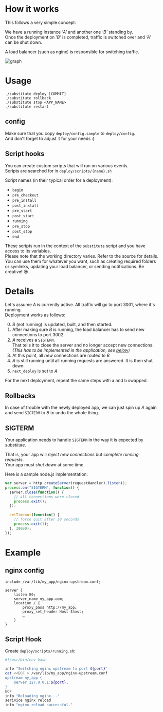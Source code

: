 # How it works

This follows a very simple concept:

We have a running instance _'A'_ and another one _'B'_ standing by.  
Once the deployment on _'B'_ is completed, traffic is switched over and _'A'_ can be shut down.

A load balancer (such as nginx) is responsible for switching traffic.

![graph](https://i.imgur.com/3JCU7Qu.png)

# Usage

```shell
./substitute deploy [COMMIT]
./substitute rollback
./substitute stop <APP_NAME>
./substitute restart
```

## config

Make sure that you copy `deploy/config.sample` to `deploy/config`.  
And don't forget to adjust it for your needs :)

## Script hooks

You can create custom scripts that will run on various events.  
Scripts are searched for in `deploy/scripts/{name}.sh`

Script names (in their typical order for a deployment):

- `begin`
- `pre_checkout`
- `pre_install`
- `post_install`
- `pre_start`
- `post_start`
- `running`
- `pre_stop`
- `post_stop`
- `end`

These scripts run in the context of the `substitute` script and you have access to its variables.  
Please note that the working directory varies. Refer to the source for details.  
You can use them for whatever you want, such as creating required folders or symlinks, updating your load balancer, or sending notifications. Be creative! :sunglasses:

# Details

Let's assume *A* is currently active. All traffic will go to port 3001, where it's running.  
Deployment works as follows:

0. *B* (not running) is updated, built, and then started.
0. After making sure *B* is running, the load balancer has to send new connections to port 3002.
0. *A* receives a `SIGTERM`.  
   That tells it to close the server and no longer accept new connections.  
   _(This has to be implemented in the application, see [below](#sigterm))_
0. At this point, all *new* connections are routed to *B*
0. *A* is still running until all running requests are answered. It is then shut down.
0. `next_deploy` is set to *A*

For the next deployment, repeat the same steps with a and b swapped.

## Rollbacks

In case of trouble with the newly deployed app, we can just spin up *A* again and send `SIGTERM` to *B* to undo the whole thing.

## SIGTERM

Your application needs to handle `SIGTERM` in the way it is expected by *substitute*.  

That is, your app will *reject new connections* but *complete running requests*.  
Your app must *shut down* at some time.

Here is a sample node.js implementation:

```JavaScript
var server = http.createServer(requestHandler).listen();
process.on("SIGTERM", function() {
  server.close(function() {
    // all connections were closed
    process.exit();
  });
  
  setTimeout(function() {
    // force quit after 30 seconds
    process.exit(1);
  }, 30000);
});
```

# Example

## nginx config

```nginx
include /var/lib/my_app/nginx-upstream.conf;

server {
    listen 80;
    server_name my_app.com;
    location / {
        proxy_pass http://my_app;
        proxy_set_header Host $host;
        …
    }
}
```

## Script Hook

Create `deploy/scripts/running.sh`:

```bash
#!/usr/bin/env bash

info "Switching nginx upstream to port ${port}"
cat <<EOF > /var/lib/my_app/nginx-upstream.conf
upstream my_app {
    server 127.0.0.1:${port};
}
EOF
info "Reloading nginx..."
serivice nginx reload
info "nginx reload successful."
```